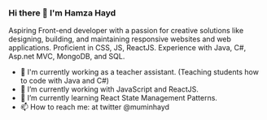 ### Hi there 👋 I'm Hamza Hayd

Aspiring Front-end developer with a passion for creative solutions like designing, building, and maintaining responsive websites and web applications. Proficient in CSS, JS, ReactJS. Experience with Java, C#, Asp.net MVC, MongoDB, and SQL. 
- :briefcase: I'm currently working as a teacher assistant. (Teaching students how to code with Java and C#)
- 🔭 I’m currently working with JavaScript and ReactJS. 
- 🌱 I’m currently learning React State Management Patterns. 
- 📫 How to reach me: at twitter @muminhayd

